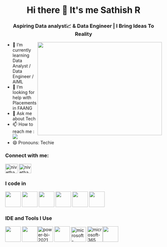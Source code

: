 <h1 align="center">Hi there 👋 It's me Sathish R</h1>
<h3 align="center">Aspiring Data analyst📈 & Data Engineer | I Bring Ideas To Reality</h3>

<img align="right" width="400" height="300" src="https://i.pinimg.com/originals/47/f0/34/47f0342cec72b800463bf003eac1257e.gif">
                                           
- 🌱 I’m currently learning Data Analyst / Data Engineer / AIML
- 🤔 I’m looking for help with Placements in FAANG
- 💬 Ask me about Tech
- 📫 How to reach me :
     <br />[<img  src="https://img.shields.io/badge/LinkedIn-0077B5?style=for-the-badge&logo=linkedin&logoColor=white" />](https://www.linkedin.com/in/thesathishr383/)
- 😄 Pronouns: Techie


<h3 align="left">Connect with me:</h3>
<p align="left">
<a href="https://www.linkedin.com/in/thesathishr383/" target="blank"><img align="center" src="https://raw.githubusercontent.com/rahuldkjain/github-profile-readme-generator/master/src/images/icons/Social/linked-in-alt.svg" alt="nivetha a" height="30" width="40" /></a>
<a href="https://www.instagram.com/sathiishh08/" target="blank"><img align="center" src="https://raw.githubusercontent.com/rahuldkjain/github-profile-readme-generator/master/src/images/icons/Social/instagram.svg" alt="nivetha.ari" height="30" width="40" /></a>

</p>

### I code in
<img height="50" width="50" src="https://img.icons8.com/color/48/000000/python.png" /> <img height="50" width="50" src="https://img.icons8.com/color/48/000000/mysql-logo.png"/> <img height="50" width="50" src="https://img.icons8.com/color/48/000000/c-programming.png" />  <img height="50" width="50" src="https://img.icons8.com/color/48/000000/java-coffee-cup-logo.png" /> <img height="50" width="50" src="https://img.icons8.com/color/48/000000/html-5.png" /> <img height="50" width="50" src="https://img.icons8.com/color/48/000000/css3.png" />


### IDE and Tools I Use
<img height="50" width="50" src="https://img.icons8.com/color/48/000000/visual-studio-code-2019.png"/> <img height="50" width="50" src="https://img.icons8.com/color/48/000000/pycharm.png"/><img width="50" height="50" src="https://img.icons8.com/fluency/48/power-bi-2021.png" alt="power-bi-2021"/> <img height="50" width="50" src="https://img.icons8.com/color/50/000000/git.png"/> <img width="48" height="48" src="https://img.icons8.com/fluency/48/microsoft-excel-2019.png" alt="microsoft-excel-2019"/> <img width="50" height="50" src="https://img.icons8.com/office/40/microsoft-365.png" alt="microsoft-365"/><img height="50" width="50" src="https://img.icons8.com/doodle/48/000000/adobe-photoshop.png"/>


<!--
**Sathish-R08/Sathish-R08** is a ✨ _special_ ✨ repository because its `README.md` (this file) appears on your GitHub profile.

Here are some ideas to get you started:

- 🔭 I’m currently working on ...
- 🌱 I’m currently learning ...
- 👯 I’m looking to collaborate on ...
- 🤔 I’m looking for help with ...
- 💬 Ask me about ...
- 📫 How to reach me: ...
- 😄 Pronouns: ...
- ⚡ Fun fact: ...
-->

